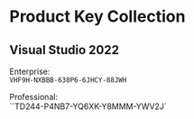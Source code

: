 
# Product Key Collection

## Visual Studio 2022
Enterprise:  
```VHF9H-NXBBB-638P6-6JHCY-88JWH```

Professional:  
``TD244-P4NB7-YQ6XK-Y8MMM-YWV2J`
